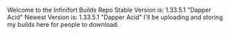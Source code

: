 Welcome to the Infinifort Builds Repo
Stable Version is: 1.33.5.1 "Dapper Acid"
Newest Version is: 1.33.5.1 "Dapper Acid"
I'll be uploading and storing my builds here for people to download.
